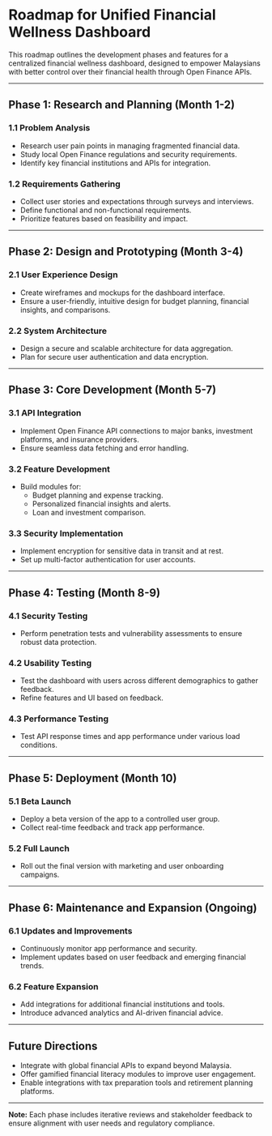 # Roadmap for Unified Financial Wellness Dashboard

This roadmap outlines the development phases and features for a centralized financial wellness dashboard, designed to empower Malaysians with better control over their financial health through Open Finance APIs.

---

## Phase 1: Research and Planning (Month 1-2)
### 1.1 Problem Analysis
- Research user pain points in managing fragmented financial data.
- Study local Open Finance regulations and security requirements.
- Identify key financial institutions and APIs for integration.

### 1.2 Requirements Gathering
- Collect user stories and expectations through surveys and interviews.
- Define functional and non-functional requirements.
- Prioritize features based on feasibility and impact.

---

## Phase 2: Design and Prototyping (Month 3-4)
### 2.1 User Experience Design
- Create wireframes and mockups for the dashboard interface.
- Ensure a user-friendly, intuitive design for budget planning, financial insights, and comparisons.

### 2.2 System Architecture
- Design a secure and scalable architecture for data aggregation.
- Plan for secure user authentication and data encryption.

---

## Phase 3: Core Development (Month 5-7)
### 3.1 API Integration
- Implement Open Finance API connections to major banks, investment platforms, and insurance providers.
- Ensure seamless data fetching and error handling.

### 3.2 Feature Development
- Build modules for:
  - Budget planning and expense tracking.
  - Personalized financial insights and alerts.
  - Loan and investment comparison.

### 3.3 Security Implementation
- Implement encryption for sensitive data in transit and at rest.
- Set up multi-factor authentication for user accounts.

---

## Phase 4: Testing (Month 8-9)
### 4.1 Security Testing
- Perform penetration tests and vulnerability assessments to ensure robust data protection.

### 4.2 Usability Testing
- Test the dashboard with users across different demographics to gather feedback.
- Refine features and UI based on feedback.

### 4.3 Performance Testing
- Test API response times and app performance under various load conditions.

---

## Phase 5: Deployment (Month 10)
### 5.1 Beta Launch
- Deploy a beta version of the app to a controlled user group.
- Collect real-time feedback and track app performance.

### 5.2 Full Launch
- Roll out the final version with marketing and user onboarding campaigns.

---

## Phase 6: Maintenance and Expansion (Ongoing)
### 6.1 Updates and Improvements
- Continuously monitor app performance and security.
- Implement updates based on user feedback and emerging financial trends.

### 6.2 Feature Expansion
- Add integrations for additional financial institutions and tools.
- Introduce advanced analytics and AI-driven financial advice.

---

## Future Directions
- Integrate with global financial APIs to expand beyond Malaysia.
- Offer gamified financial literacy modules to improve user engagement.
- Enable integrations with tax preparation tools and retirement planning platforms.

---

**Note:** Each phase includes iterative reviews and stakeholder feedback to ensure alignment with user needs and regulatory compliance.
